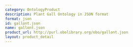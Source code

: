 ```yaml
---
category: OntologyProduct
description: Plant Gall Ontology in JSON format
format: json
id: gallont.json
name: gallont.json
product_url: http://purl.obolibrary.org/obo/gallont.json
layout: product_detail
---
```

